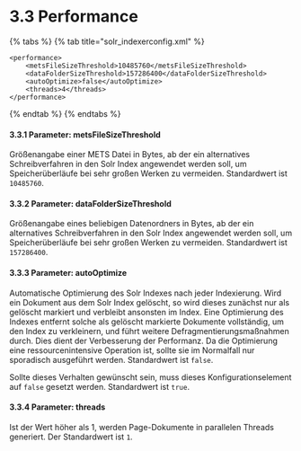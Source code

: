 # 3.3 Performance

{% tabs %}
{% tab title="solr\_indexerconfig.xml" %}
```markup
<performance>
    <metsFileSizeThreshold>10485760</metsFileSizeThreshold>
    <dataFolderSizeThreshold>157286400</dataFolderSizeThreshold>
    <autoOptimize>false</autoOptimize>
    <threads>4</threads>
</performance>
```
{% endtab %}
{% endtabs %}

####  3.3.1 Parameter: metsFileSizeThreshold <a id="H3.1.5.Parameter:metsFileSizeThreshold"></a>

Größenangabe einer METS Datei in Bytes, ab der ein alternatives Schreibverfahren in den Solr Index angewendet werden soll, um Speicherüberläufe bei sehr großen Werken zu vermeiden. Standardwert ist `10485760`.

#### 3.3.2 Parameter: dataFolderSizeThreshold <a id="H3.1.6.Parameter:dataFolderSizeThreshold"></a>

Größenangabe eines beliebigen Datenordners in Bytes, ab der ein alternatives Schreibverfahren in den Solr Index angewendet werden soll, um Speicherüberläufe bei sehr großen Werken zu vermeiden. Standardwert ist `157286400`.

#### 3.3.3 Parameter: autoOptimize <a id="H3.1.7.Parameter:autoOptimize"></a>

Automatische Optimierung des Solr Indexes nach jeder Indexierung. Wird ein Dokument aus dem Solr Index gelöscht, so wird dieses zunächst nur als gelöscht markiert und verbleibt ansonsten im Index. Eine Optimierung des Indexes entfernt solche als gelöscht markierte Dokumente vollständig, um den Index zu verkleinern, und führt weitere Defragmentierungsmaßnahmen durch. Dies dient der Verbesserung der Performanz. Da die Optimierung eine ressourcenintensive Operation ist, sollte sie im Normalfall nur sporadisch ausgeführt werden. Standardwert ist `false`.

Sollte dieses Verhalten gewünscht sein, muss dieses Konfigurationselement auf `false` gesetzt werden. Standardwert ist `true`.

#### 3.3.4 Parameter: threads

Ist der Wert höher als 1, werden Page-Dokumente in parallelen Threads generiert. Der Standardwert ist `1`.

